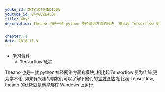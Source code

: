 ```yaml
---
youku_id: XMTY1OTQ4NDI2OA
youtube_id: 84yGQZE43OU
title: Why?
description: Theano 也是一款 python 神经网络方面的模块, 相比起 Tensorflow 更为传统,更为学术化. 


chapter: 1
date: 2016-11-3
---
```

* 学习资料:
  * Tensorflow [教程](/tutorials/machine-learing/tensorflow/)
  

Theano 也是一款 python 神经网络方面的模块,
相比起 Tensorflow 更为传统,更为学术化. 
如果有兴趣的朋友们可以了解下他们的[官方网站](http://deeplearning.net/software/theano/)
相比起 Tensorflow, theano 的优势就是他能够在 Windows 上运行.